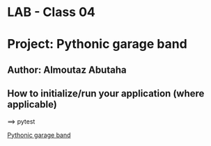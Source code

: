 # LAB - Class 04

# Project: Pythonic garage band

## Author: Almoutaz Abutaha

## How to initialize/run your application (where applicable)
==> pytest 

[Pythonic garage band](.https://github.com/MutazAbutaha/pythonic-garage-band/tree/main)